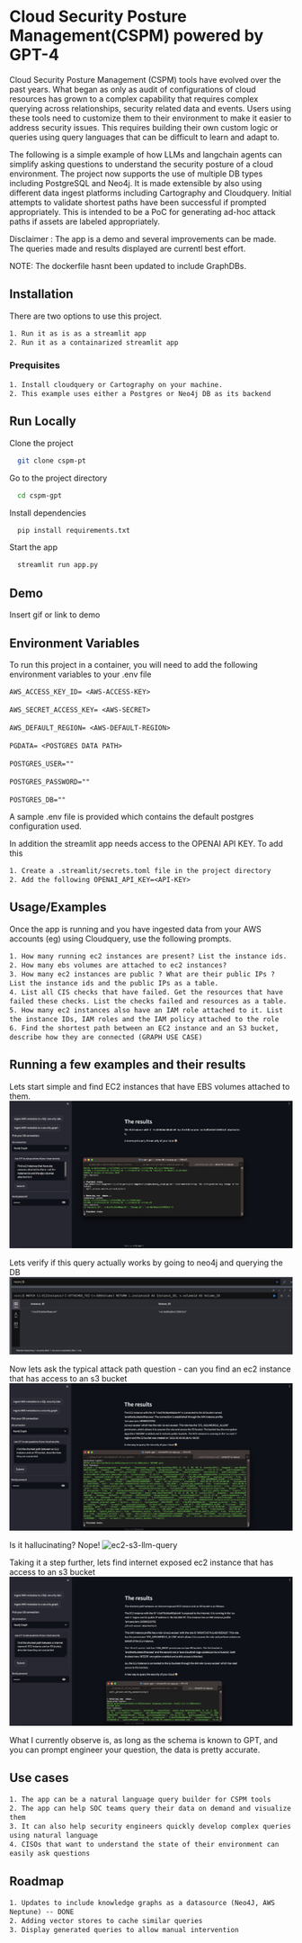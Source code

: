 
# Cloud Security Posture Management(CSPM) powered by GPT-4  

Cloud Security Posture Management (CSPM) tools have evolved over the past years. What began as only as audit of configurations of cloud resources has grown to a complex capability that requires complex querying across relationships, security related data and events. 
Users using these tools need to customize them to their environment to make it easier to address security issues. This requires building their own custom logic or queries using query languages that can be difficult to learn and adapt to. 

The following is a simple example of how LLMs and langchain agents can simplify asking questions to understand the security posture of a cloud environment.  The project now supports the use of multiple DB types including PostgreSQL and Neo4j. It is made extensible by also using different data ingest platforms including Cartography and Cloudquery. Initial attempts to validate shortest paths have been successful if prompted appropriately. This is intended to be a PoC for generating ad-hoc attack paths if assets are labeled appropriately. 

Disclaimer : The app is a demo and several improvements can be made. The queries made and results displayed are currentl best effort. 


NOTE: The dockerfile hasnt been updated to include GraphDBs.   

## Installation

There are two options to use this project. 
    
    1. Run it as is as a streamlit app
    2. Run it as a containarized streamlit app

### Prequisites
    1. Install cloudquery or Cartography on your machine.
    2. This example uses either a Postgres or Neo4j DB as its backend


## Run Locally

Clone the project

```bash
  git clone cspm-pt
```

Go to the project directory

```bash
  cd cspm-gpt
```

Install dependencies

```bash
  pip install requirements.txt
```

Start the app

```bash
  streamlit run app.py
```


## Demo

Insert gif or link to demo


## Environment Variables

To run this project in a container, you will need to add the following environment variables to your .env file

    AWS_ACCESS_KEY_ID= <AWS-ACCESS-KEY>

    AWS_SECRET_ACCESS_KEY= <AWS-SECRET>

    AWS_DEFAULT_REGION= <AWS-DEFAULT-REGION>

    PGDATA= <POSTGRES DATA PATH>

    POSTGRES_USER=""

    POSTGRES_PASSWORD=""

    POSTGRES_DB=""

A sample .env file is provided which contains the default postgres configuration used. 

In addition the streamlit app needs access to the OPENAI API KEY. To add this

    1. Create a .streamlit/secrets.toml file in the project directory
    2. Add the following OPENAI_API_KEY=<API-KEY>

## Usage/Examples
Once the app is running and you have ingested data from your AWS accounts (eg) using Cloudquery, use the following prompts. 

    1. How many running ec2 instances are present? List the instance ids.
    2. How many ebs volumes are attached to ec2 instances? 
    3. How many ec2 instances are public ? What are their public IPs ? List the instance ids and the public IPs as a table.  
    4. List all CIS checks that have failed. Get the resources that have failed these checks. List the checks failed and resources as a table.
    5. How many ec2 instances also have an IAM role attached to it. List the instance IDs, IAM roles and the IAM policy attached to the role
    6. Find the shortest path between an EC2 instance and an S3 bucket, describe how they are connected (GRAPH USE CASE)

## Running a few examples and their results 
Lets start simple and find EC2 instances that have EBS volumes attached to them. 
![ec2-ebs-llm-query](/img/ec2-ebs-example-generated-cypher.jpg?raw=true "Asking GPT to write a query to find EBS volumes attached to EC2 instances")

Lets verify if this query actually works by going to neo4j and querying the DB
![ec2-ebs-verified-query](/img/ec2-ebs-example-graph-verified-cypher-query.jpg?raw=true "Verifying a query to find EBS volumes attached to EC2 instances")

Now lets ask the typical attack path question - can you find an ec2 instance that has access to an s3 bucket
![ec2-s3-llm-query](/img/ec2-s3-example-generated-cypher.jpg?raw=true "Asking GPT to write a query to find EC2 instances with access to S3")

Is it hallucinating? Nope!
![ec2-s3-llm-query](/img/ec2-exposed-s3-example-verified-cypher.jpg.jpg?raw=true "Verifying a query to find EC2 instances with access to S3")

Taking it a step further, lets find internet exposed ec2 instance that has access to an s3 bucket
![ec2-s3-llm-query](/img/ec2-exposed-s3-example-generated-cypher.jpg?raw=true "Asking GPT to write a query to find EC2 instances with access to S3")


What I currently observe is, as long as the schema is known to GPT, and you can prompt engineer your question, the data is pretty accurate. 

## Use cases
    1. The app can be a natural language query builder for CSPM tools 
    2. The app can help SOC teams query their data on demand and visualize them 
    3. It can also help security engineers quickly develop complex queries using natural language 
    4. CISOs that want to understand the state of their environment can easily ask questions 
## Roadmap

    1. Updates to include knowledge graphs as a datasource (Neo4J, AWS Neptune) -- DONE 
    2. Adding vector stores to cache similar queries 
    3. Display generated queries to allow manual intervention


